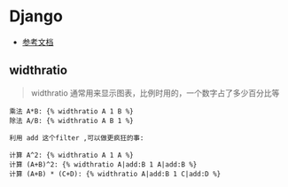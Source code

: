 # Django

- [参考文档](http://www.ziqiangxuetang.com/django/django-tutorial.html)

## widthratio

> widthratio 通常用来显示图表，比例时用的，一个数字占了多少百分比等

```
乘法 A*B: {% widthratio A 1 B %}
除法 A/B: {% widthratio A B 1 %}

利用 add 这个filter ,可以做更疯狂的事:

计算 A^2: {% widthratio A 1 A %}
计算 (A+B)^2: {% widthratio A|add:B 1 A|add:B %}
计算 (A+B) * (C+D): {% widthratio A|add:B 1 C|add:D %}
```